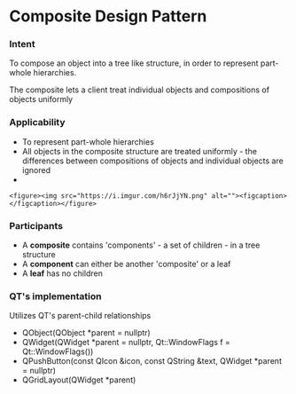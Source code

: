 # Composite Design Pattern

### Intent

To compose an object into a tree like structure, in order to represent part-whole hierarchies.

The composite lets a client treat individual objects and compositions of objects uniformly

### Applicability

* To represent part-whole hierarchies
* All objects in the composite structure are treated uniformly - the differences between compositions of objects and individual objects are ignored
*

    <figure><img src="https://i.imgur.com/h6rJjYN.png" alt=""><figcaption></figcaption></figure>

### Participants

* A **composite** contains 'components' - a set of children - in a tree structure
* A **component** can either be another 'composite' or a leaf
* A **leaf** has no children

### QT's implementation

Utilizes QT's parent-child relationships

* QObject(QObject \*parent = nullptr)
* QWidget(QWidget \*parent = nullptr, Qt::WindowFlags f = Qt::WindowFlags())
* QPushButton(const QIcon \&icon, const QString \&text, QWidget \*parent = nullptr)
* QGridLayout(QWidget \*parent)
